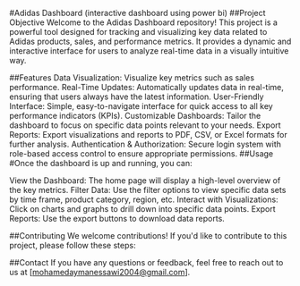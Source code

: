 #Adidas Dashboard (interactive dashboard using power bi)
##Project Objective
Welcome to the Adidas Dashboard repository! This project is a powerful tool designed for tracking and visualizing key data related to Adidas products, sales, and performance metrics. It provides a dynamic and interactive interface for users to analyze real-time data in a visually intuitive way.

##Features
Data Visualization: Visualize key metrics such as sales performance.
Real-Time Updates: Automatically updates data in real-time, ensuring that users always have the latest information.
User-Friendly Interface: Simple, easy-to-navigate interface for quick access to all key performance indicators (KPIs).
Customizable Dashboards: Tailor the dashboard to focus on specific data points relevant to your needs.
Export Reports: Export visualizations and reports to PDF, CSV, or Excel formats for further analysis.
Authentication & Authorization: Secure login system with role-based access control to ensure appropriate permissions.
##Usage
#Once the dashboard is up and running, you can:

View the Dashboard: The home page will display a high-level overview of the key metrics.
Filter Data: Use the filter options to view specific data sets by time frame, product category, region, etc.
Interact with Visualizations: Click on charts and graphs to drill down into specific data points.
Export Reports: Use the export buttons to download data reports.

##Contributing
We welcome contributions! If you'd like to contribute to this project, please follow these steps:

##Contact
If you have any questions or feedback, feel free to reach out to us at [mohamedaymanessawi2004@gmail.com].
